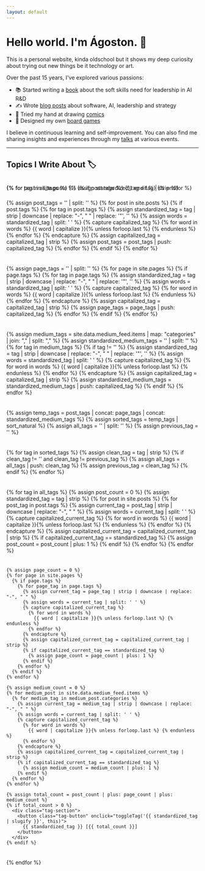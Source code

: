 ```yaml
---
layout: default
---
```


# Hello world. I'm Ágoston. 👋

This is a personal website, kinda oldschool but it shows my deep curiosity about trying out new things be it technology or art.

Over the past 15 years, I've explored various passions:
- 📚 Started writing a [book](/book) about the soft skills need for leadership in AI R&D
- ✍️ Wrote [blog posts](/blog) about software, AI, leadership and strategy
- 🎨 Tried my hand at drawing [comics](/comics)
- 🎲 Designed my own [board games](/games)

I believe in continuous learning and self-improvement. You can also find me sharing insights and experiences through my [talks](/talks) at various events.

---

## Topics I Write About 🏷️

<div class="tag-container">
  <div class="tag-sections">
  {% for post in site.posts %}
    {% if post.tags %}
      <p style="display:none">Debug - Post: {{ post.title }} - Tags: {{ post.tags | join: ', ' }}</p>
    {% endif %}
  {% endfor %}
  
  {% assign post_tags = '' | split: '' %}
  {% for post in site.posts %}
    {% if post.tags %}
      {% for tag in post.tags %}
        {% assign standardized_tag = tag | strip | downcase | replace: "-", " " | replace: '"', '' %}
        {% assign words = standardized_tag | split: ' ' %}
        {% capture capitalized_tag %}
          {% for word in words %}
            {{ word | capitalize }}{% unless forloop.last %} {% endunless %}
          {% endfor %}
        {% endcapture %}
        {% assign capitalized_tag = capitalized_tag | strip %}
        {% assign post_tags = post_tags | push: capitalized_tag %}
      {% endfor %}
    {% endif %}
  {% endfor %}
  
  {% assign page_tags = '' | split: '' %}
  {% for page in site.pages %}
    {% if page.tags %}
      {% for tag in page.tags %}
        {% assign standardized_tag = tag | strip | downcase | replace: "-", " " | replace: '"', '' %}
        {% assign words = standardized_tag | split: ' ' %}
        {% capture capitalized_tag %}
          {% for word in words %}
            {{ word | capitalize }}{% unless forloop.last %} {% endunless %}
          {% endfor %}
        {% endcapture %}
        {% assign capitalized_tag = capitalized_tag | strip %}
        {% assign page_tags = page_tags | push: capitalized_tag %}
      {% endfor %}
    {% endif %}
  {% endfor %}
  
  {% assign medium_tags = site.data.medium_feed.items | map: "categories" | join: "," | split: "," %}
  {% assign standardized_medium_tags = '' | split: '' %}
  {% for tag in medium_tags %}
    {% if tag != '' %}
      {% assign standardized_tag = tag | strip | downcase | replace: "-", " " | replace: '"', '' %}
      {% assign words = standardized_tag | split: ' ' %}
      {% capture capitalized_tag %}
        {% for word in words %}
          {{ word | capitalize }}{% unless forloop.last %} {% endunless %}
        {% endfor %}
      {% endcapture %}
      {% assign capitalized_tag = capitalized_tag | strip %}
      {% assign standardized_medium_tags = standardized_medium_tags | push: capitalized_tag %}
    {% endif %}
  {% endfor %}
  
  {% assign temp_tags = post_tags | concat: page_tags | concat: standardized_medium_tags %}
  {% assign sorted_tags = temp_tags | sort_natural %}
  {% assign all_tags = '' | split: '' %}
  {% assign previous_tag = '' %}
  
  {% for tag in sorted_tags %}
    {% assign clean_tag = tag | strip %}
    {% if clean_tag != '' and clean_tag != previous_tag %}
      {% assign all_tags = all_tags | push: clean_tag %}
      {% assign previous_tag = clean_tag %}
    {% endif %}
  {% endfor %}
  
  {% for tag in all_tags %}
    {% assign post_count = 0 %}
    {% assign standardized_tag = tag | strip %}
    {% for post in site.posts %}
      {% for post_tag in post.tags %}
        {% assign current_tag = post_tag | strip | downcase | replace: "-", " " %}
        {% assign words = current_tag | split: ' ' %}
        {% capture capitalized_current_tag %}
          {% for word in words %}
            {{ word | capitalize }}{% unless forloop.last %} {% endunless %}
          {% endfor %}
        {% endcapture %}
        {% assign capitalized_current_tag = capitalized_current_tag | strip %}
        {% if capitalized_current_tag == standardized_tag %}
          {% assign post_count = post_count | plus: 1 %}
        {% endif %}
      {% endfor %}
    {% endfor %}
    
    {% assign page_count = 0 %}
    {% for page in site.pages %}
      {% if page.tags %}
        {% for page_tag in page.tags %}
          {% assign current_tag = page_tag | strip | downcase | replace: "-", " " %}
          {% assign words = current_tag | split: ' ' %}
          {% capture capitalized_current_tag %}
            {% for word in words %}
              {{ word | capitalize }}{% unless forloop.last %} {% endunless %}
            {% endfor %}
          {% endcapture %}
          {% assign capitalized_current_tag = capitalized_current_tag | strip %}
          {% if capitalized_current_tag == standardized_tag %}
            {% assign page_count = page_count | plus: 1 %}
          {% endif %}
        {% endfor %}
      {% endif %}
    {% endfor %}
    
    {% assign medium_count = 0 %}
    {% for medium_post in site.data.medium_feed.items %}
      {% for medium_tag in medium_post.categories %}
        {% assign current_tag = medium_tag | strip | downcase | replace: "-", " " %}
        {% assign words = current_tag | split: ' ' %}
        {% capture capitalized_current_tag %}
          {% for word in words %}
            {{ word | capitalize }}{% unless forloop.last %} {% endunless %}
          {% endfor %}
        {% endcapture %}
        {% assign capitalized_current_tag = capitalized_current_tag | strip %}
        {% if capitalized_current_tag == standardized_tag %}
          {% assign medium_count = medium_count | plus: 1 %}
        {% endif %}
      {% endfor %}
    {% endfor %}
    
    {% assign total_count = post_count | plus: page_count | plus: medium_count %}
    {% if total_count > 0 %}
      <div class="tag-section">
        <button class="tag-button" onclick="toggleTag('{{ standardized_tag | slugify }}', this)">
          {{ standardized_tag }} [{{ total_count }}]
        </button>
      </div>
    {% endif %}
  {% endfor %}
  </div>

  <div class="tag-contents">
  {% for tag in all_tags %}
    {% assign standardized_tag = tag | strip %}
    <div id="{{ standardized_tag | slugify }}" class="tag-content">
      <ul>
      <li style="display:none">Debug - Raw tag: '{{ standardized_tag }}'</li>
      {% assign tag_normalized = standardized_tag | strip | strip_newlines | downcase | replace: " ", "" | replace: "-", "" %}
      <li style="display:none">Debug - After normalization: '{{ tag_normalized }}'</li>
      {% for post in site.data.medium_feed.items %}
        {% for category in post.categories %}
          {% assign normalized_category = category | strip | strip_newlines | downcase | replace: " ", "" | replace: "-", "" %}
          <li style="display:none">Debug - Comparing: '{{ normalized_category }}' with '{{ tag_normalized }}'</li>
          {% if normalized_category == tag_normalized %}
            <li>
              <a href="{{ post.link }}" target="_blank">{{ post.title }}</a>
              <small>({{ post.pubDate | date: '%d %B %Y' }}) (Medium)</small>
            </li>
            {% break %}
          {% endif %}
        {% endfor %}
      {% endfor %}
      
      {% for post in site.posts %}
        {% for post_tag in post.tags %}
          {% assign current_tag = post_tag | strip | downcase | replace: "-", " " %}
          {% assign words = current_tag | split: ' ' %}
          {% capture capitalized_current_tag %}
            {% for word in words %}
              {{ word | capitalize }}{% unless forloop.last %} {% endunless %}
            {% endfor %}
          {% endcapture %}
          {% assign capitalized_current_tag = capitalized_current_tag | strip %}
          {% if capitalized_current_tag == standardized_tag %}
            <li>
              <a href="{{ site.baseurl }}{{ post.url }}">{{ post.title }}</a>
              <small>({{ post.date | date: '%d %B %Y' }})</small>
            </li>
          {% endif %}
        {% endfor %}
      {% endfor %}
      
      {% for page in site.pages %}
        {% if page.tags %}
          {% for page_tag in page.tags %}
            {% assign current_tag = page_tag | strip | downcase | replace: "-", " " %}
            {% assign words = current_tag | split: ' ' %}
            {% capture capitalized_current_tag %}
              {% for word in words %}
                {{ word | capitalize }}{% unless forloop.last %} {% endunless %}
              {% endfor %}
            {% endcapture %}
            {% assign capitalized_current_tag = capitalized_current_tag | strip %}
            {% if capitalized_current_tag == standardized_tag %}
              <li>
                <a href="{{ site.baseurl }}{{ page.url }}">{{ page.title }}</a>
                <small>(Page)</small>
              </li>
            {% endif %}
          {% endfor %}
        {% endif %}
      {% endfor %}
      </ul>
    </div>
  {% endfor %}
  </div>
</div>

<style>
.tag-container {
  position: relative;
  margin: 2rem 0;
}

.tag-sections {
  display: flex;
  flex-wrap: wrap;
  gap: 0.5rem;
  position: relative;
}

.tag-section {
  display: inline-block;
}

.tag-button {
  padding: 0.5rem 1rem;
  background: #f0f0f0;
  border: none;
  border-radius: 20px;
  cursor: pointer;
  font-size: 1rem;
  transition: all 0.2s ease;
  white-space: nowrap;
}

.tag-button:hover {
  background: #e0e0e0;
}

.tag-button.active {
  background: #e0e0e0;
}

.tag-contents {
  position: absolute;
  top: 0;
  left: 0;
  right: 0;
  pointer-events: none;
}

.tag-content {
  position: absolute;
  left: 0;
  margin-top: 0.5rem;
  background: white;
  border: 1px solid #f0f0f0;
  border-radius: 4px;
  padding: 1rem;
  min-width: 300px;
  z-index: 100;
  box-shadow: 0 2px 8px rgba(0,0,0,0.1);
  display: none;
  pointer-events: auto;
}

.tag-content ul {
  list-style: none;
  padding-left: 0;
  margin: 0.5rem 0;
}

.tag-content li {
  margin: 0.5rem 0;
  white-space: nowrap;
}

.tag-content small {
  color: #666;
  margin-left: 0.5rem;
}
</style>

<script>
function toggleTag(tagId, button) {
  var content = document.getElementById(tagId);
  var wasVisible = content.style.display === "block";
  
  // Reset all buttons and contents
  document.querySelectorAll('.tag-button').forEach(btn => btn.classList.remove('active'));
  document.querySelectorAll('.tag-content').forEach(content => content.style.display = "none");
  
  if (!wasVisible) {
    // Get button position
    var buttonRect = button.getBoundingClientRect();
    var containerRect = document.querySelector('.tag-container').getBoundingClientRect();
    
    // Calculate top position relative to the button, accounting for scroll
    var scrollTop = window.pageYOffset || document.documentElement.scrollTop;
    var topPosition = buttonRect.bottom - containerRect.top;
    
    // Position and show content
    content.style.top = topPosition + 'px';
    content.style.display = "block";
    button.classList.add('active');
  }
}

// Close tag content when clicking outside
document.addEventListener('click', function(event) {
  if (!event.target.closest('.tag-section') && !event.target.closest('.tag-content')) {
    document.querySelectorAll('.tag-button').forEach(btn => btn.classList.remove('active'));
    document.querySelectorAll('.tag-content').forEach(el => {
      el.style.display = 'none';
    });
  }
});
</script>
